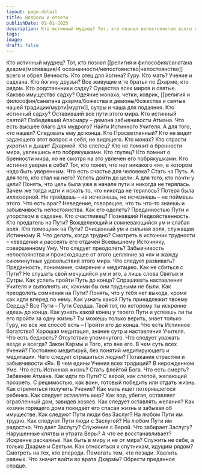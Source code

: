 ```yaml
---
layout: page-detail
title: Вопросы и ответы
publishDate: 01-01-2025
description: Кто истинный мудрец? Тот, кто познал непостоянство всего и обрел Вечность. Кто отец для йогина? Гуру. Кто мать? Учение и садхана.
tags:
image:
draft: false
---
```

Кто истинный мудрец? Тот, кто познал [[религия и философия/санатана дхарма/мотивация/4 осознанности/непостоянство|непостоянство]] всего и обрел Вечность. Кто отец для йогина? Гуру. Кто мать? Учение и садхана. Кто йогину друзья? Все живущие и те братья по Дхарме, кто рядом. Кто родственники садху? Существа всех миров и святые. Каково имущество садху? Одеяние монаха, четки, коврик, [[религия и философия/санатана дхарма/божества и демоны/божества и святые нашей традиции/мурти|мурти]], сутры и чаша для подаяния. Кто истинный садху? Оставивший все пути этого мира. Кто истинный святой? Победивший Апасмару – демона забывчивости Атмана. Что есть высшее благо для мудрого? Найти Истинного Учителя. А для того, кто нашел? Следовать ему до конца. Кто Просветленный? Кто не видит задающего этот вопрос и себя, не видящего. Кто монах? Кто страсти укротил и дышит Дхармой. Кто слепец? Кто не помнит о бренности мира, увлекшись его побрякушками. Кто глупец? Кто помнит о бренности мира, но не смотря на это увлечен его побрякушками. Кто истинно уверен в себе? Тот, кто понял, что нет никакого «я», в котором надо быть уверенным. Что есть счастье для человека? Стать на Путь. А для того, кто стал на него? Успеть дойти до цели. А для того, кто почти у цели? Понять, что цель была уже в начале пути и никогда не терялась. Зачем же тогда идти и искать то, что никогда не терялось? Потеря была иллюзорной.  Не пройдешь – не исчезнешь, не исчезнешь – не поймешь этого. Что есть враг? Неведение, говорящее, что ты что-то знаешь и забывчивость непостоянства. Как его одолеть? Преданностью Пути и упорством в садхане. Кто счастливец? Познавший Недвойственность. Кто предатель на Пути? Вожделеющий и сомневающийся ум и слабая воля. Кто помощник на Пути? Очищенный ум и сильная воля, служащая Истинному Я. Что делать, когда трудно? Смотреть в источник трудности – неведения и рассеять его отдачей Всевышнему Источнику, совершенному Уму. Что следует преодолеть? Забывчивость непостоянства и происходящее от этого цепляние за «я» и жажду сиюминутных удовольствий этого мира. Что следует развивать? Преданность, понимание, смирение и медитацию. Как не сбиться с Пути? Не слушать свой мечущийся ум и эго, а лишь слова Святых и Сутры. Как успеть пройти Путь до конца? Спрашивать наставления Учителя и выполнять их, какими бы они трудными не были. Как преодолеть сомнения на Пути? Понять, что у тебя нет выхода, кроме как идти вперед по нему. Как узнать какой Путь принадлежит твоему Сердцу? Все Пути – Пути Сердца. Твой тот, по которому ты искренне идешь до конца. Как узнать какой конец у твоего Пути и успеешь ли ты его пройти за одну жизнь? Ты можешь только верить, знает только Гуру, но все же способ есть – Пройти его до конца. Что есть Истинное богатство? Хорошая медитация, знание сутр и наставления Учителя. Что есть бедность? Отсутствие упомянутого. Что следует уважать везде и всегда? Закон Кармы и Того, кто вне его. В чем суть всех Учений? Постоянно медитируй, без понятий медитирующего и медитации. Чего следует страшиться людям? Потакания страстям и забывчивости «Я». В чем едины Учения всех традиций? В нерожденном Уме. Что есть Истинная жизнь? Стать флейтой Бога. Что есть смерть? Забвение Атмана. Как идти по Пути? С верой, как слепой, желающий прозреть. С решимостью, как воин, готовый победить или отдать жизнь. Как стремиться получить Учение? Как мать ищет потерявшегося ребенка. Как следует оставлять мир? Как вор, убегая, оставляет ограбленный дом, завидев хозяев. Как следует оставлять желания? Как хозяин горящего дома покидает его спасая жизнь и забывая об имуществе. Как следуют Пути люди без Заслуг? На любом Пути им трудно. Как следуют Пути люди с Заслугой? На любом Пути им радостно. Что дает Заслугу? Служение с Верой. Что забирает Заслугу? Нарушенные клятвы и утрата Веры? А что ее восстанавливает? Искренне раскаянье. Как быть в миру и не от мира? Служить не себе, а только Дхарме и Святым. Как относиться к спутникам, идущим рядом? Смотреть на тех, кто впереди. Помогать тем, кто позади. Хвалить равных. Что значит войти во врата Дхармы? Обрести преданное сердце.
